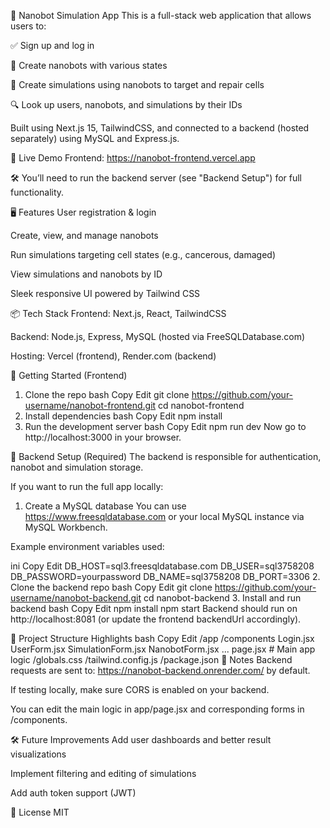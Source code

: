 🧠 Nanobot Simulation App
This is a full-stack web application that allows users to:

✅ Sign up and log in

🤖 Create nanobots with various states

🧬 Create simulations using nanobots to target and repair cells

🔍 Look up users, nanobots, and simulations by their IDs

Built using Next.js 15, TailwindCSS, and connected to a backend (hosted separately) using MySQL and Express.js.

🚀 Live Demo
Frontend: https://nanobot-frontend.vercel.app

🛠 You’ll need to run the backend server (see "Backend Setup") for full functionality.

🖥 Features
User registration & login

Create, view, and manage nanobots

Run simulations targeting cell states (e.g., cancerous, damaged)

View simulations and nanobots by ID

Sleek responsive UI powered by Tailwind CSS

📦 Tech Stack
Frontend: Next.js, React, TailwindCSS

Backend: Node.js, Express, MySQL (hosted via FreeSQLDatabase.com)

Hosting: Vercel (frontend), Render.com (backend)

🧪 Getting Started (Frontend)
1. Clone the repo
bash
Copy
Edit
git clone https://github.com/your-username/nanobot-frontend.git
cd nanobot-frontend
2. Install dependencies
bash
Copy
Edit
npm install
3. Run the development server
bash
Copy
Edit
npm run dev
Now go to http://localhost:3000 in your browser.

🔌 Backend Setup (Required)
The backend is responsible for authentication, nanobot and simulation storage.

If you want to run the full app locally:

1. Create a MySQL database
You can use https://www.freesqldatabase.com or your local MySQL instance via MySQL Workbench.

Example environment variables used:

ini
Copy
Edit
DB_HOST=sql3.freesqldatabase.com
DB_USER=sql3758208
DB_PASSWORD=yourpassword
DB_NAME=sql3758208
DB_PORT=3306
2. Clone the backend repo
bash
Copy
Edit
git clone https://github.com/your-username/nanobot-backend.git
cd nanobot-backend
3. Install and run backend
bash
Copy
Edit
npm install
npm start
Backend should run on http://localhost:8081 (or update the frontend backendUrl accordingly).

📁 Project Structure Highlights
bash
Copy
Edit
/app
  /components
    Login.jsx
    UserForm.jsx
    SimulationForm.jsx
    NanobotForm.jsx
    ...
  page.jsx  # Main app logic
/globals.css
/tailwind.config.js
/package.json
🧠 Notes
Backend requests are sent to: https://nanobot-backend.onrender.com/ by default.

If testing locally, make sure CORS is enabled on your backend.

You can edit the main logic in app/page.jsx and corresponding forms in /components.

🛠 Future Improvements
Add user dashboards and better result visualizations

Implement filtering and editing of simulations

Add auth token support (JWT)

📄 License
MIT